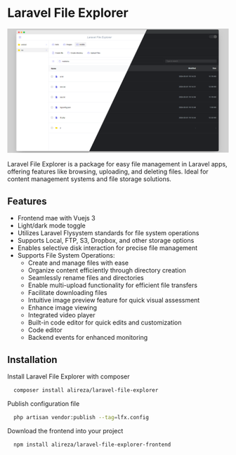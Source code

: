 
# Laravel File Explorer

![Laravel File Explorer image](docs/laravel-file-explorer-merged-demo.png)



Laravel File Explorer is a package for easy file management in Laravel apps, offering features like browsing, uploading, and deleting files. Ideal for content management systems and file storage solutions.





## Features

- Frontend mae with Vuejs 3
- Light/dark mode toggle
- Utilizes Laravel Flysystem standards for file system operations
- Supports Local, FTP, S3, Dropbox, and other storage options
- Enables selective disk interaction for precise file management
- Supports File System Operations:
    - Create and manage files with ease
    - Organize content efficiently through directory creation
    - Seamlessly rename files and directories
    - Enable multi-upload functionality for efficient file transfers
    - Facilitate downloading files
    - Intuitive image preview feature for quick visual assessment
    - Enhance image viewing
    - Integrated video player
    - Built-in code editor for quick edits and customization
    - Code editor
    - Backend events for enhanced monitoring




## Installation

Install Laravel File Explorer with composer

```bash
  composer install alireza/laravel-file-explorer
```
Publish configuration file

```bash
  php artisan vendor:publish --tag=lfx.config
```
Download the frontend into your project

```bash
  npm install alireza/laravel-file-explorer-frontend
```  
